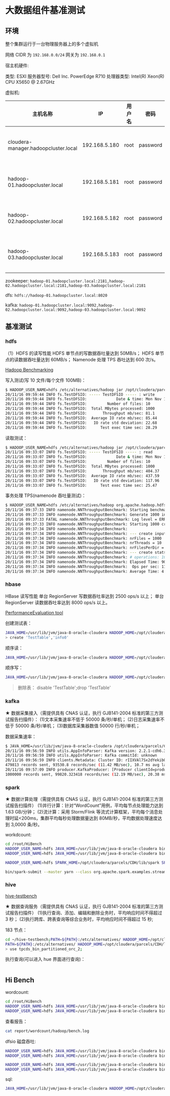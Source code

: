 # 大数据组件基准测试

## 环境

整个集群运行于一台物理服务器上的多个虚拟机

网络 CIDR 为 `192.168.0.0/24` 网关为 `192.168.0.1`

宿主机硬件:

类型: ESXI
服务器型号: Dell Inc. PowerEdge R710
处理器类型: Intel(R) Xeon(R) CPU X5650 @ 2.67GHz

虚拟机:

| 主机名称                             | IP            | 用户名 | 密码     | 操作系统     | 硬件                      |
| ------------------------------------ | ------------- | ------ | -------- | ------------ | ------------------------- |
| cloudera-manager.hadoopcluster.local | 192.168.5.180 | root   | password | ubuntu-18.04 | 4vCPU 8GB 内存 64GB 磁盘  |
| hadoop-01.hadoopcluster.local        | 192.168.5.181 | root   | password | ubuntu-18.04 | 8vCPU 16GB 内存 64GB 磁盘 |
| hadoop-02.hadoopcluster.local        | 192.168.5.182 | root   | password | ubuntu-18.04 | 8vCPU 16GB 内存 64GB 磁盘 |
| hadoop-03.hadoopcluster.local        | 192.168.5.183 | root   | password | ubuntu-18.04 | 8vCPU 16GB 内存 64GB 磁盘 |

zookeeper: `hadoop-01.hadoopcluster.local:2181,hadoop-02.hadoopcluster.local:2181,hadoop-03.hadoopcluster.local:2181`

dfs: `hdfs://hadoop-01.hadoopcluster.local:8020`

kafka: `hadoop-01.hadoopcluster.local:9092,hadoop-02.hadoopcluster.local:9092,hadoop-03.hadoopcluster.local:9092`

## 基准测试

### hdfs

（1）HDFS 的读写性能
HDFS 单节点的写数据吞吐量达到 50MB/s；
HDFS 单节点的读数据吞吐量达到 60MB/s；
Namenode 处理 TPS 吞吐达到 600 次/s。

[Hadoop Benchmarking](https://hadoop.apache.org/docs/stable/hadoop-project-dist/hadoop-common/Benchmarking.html)

写入测试(写 10 文件/每个文件 100MB)：

```sh
$ HADOOP_USER_NAME=hdfs /etc/alternatives/hadoop jar /opt/cloudera/parcels/CDH/jars/hadoop-mapreduce-client-jobclient-3.0.0-cdh6.3.2-tests.jar TestDFSIO -write -nrFiles 10 -fileSize 100MB
20/11/16 09:59:44 INFO fs.TestDFSIO: ----- TestDFSIO ----- : write
20/11/16 09:59:44 INFO fs.TestDFSIO:             Date & time: Mon Nov 16 09:59:44 UTC 2020
20/11/16 09:59:44 INFO fs.TestDFSIO:         Number of files: 10
20/11/16 09:59:44 INFO fs.TestDFSIO:  Total MBytes processed: 1000
20/11/16 09:59:44 INFO fs.TestDFSIO:       Throughput mb/sec: 81.1
20/11/16 09:59:44 INFO fs.TestDFSIO:  Average IO rate mb/sec: 85.44
20/11/16 09:59:44 INFO fs.TestDFSIO:   IO rate std deviation: 22.68
20/11/16 09:59:44 INFO fs.TestDFSIO:      Test exec time sec: 28.29
```

读取测试：

```sh
$ HADOOP_USER_NAME=hdfs /etc/alternatives/hadoop jar /opt/cloudera/parcels/CDH/jars/hadoop-mapreduce-client-jobclient-3.0.0-cdh6.3.2-tests.jar TestDFSIO -read -nrFiles 10 -fileSize 100MB
20/11/16 09:33:07 INFO fs.TestDFSIO: ----- TestDFSIO ----- : read
20/11/16 09:33:07 INFO fs.TestDFSIO:             Date & time: Mon Nov 16 09:33:07 UTC 2020
20/11/16 09:33:07 INFO fs.TestDFSIO:         Number of files: 10
20/11/16 09:33:07 INFO fs.TestDFSIO:  Total MBytes processed: 1000
20/11/16 09:33:07 INFO fs.TestDFSIO:       Throughput mb/sec: 404.37
20/11/16 09:33:07 INFO fs.TestDFSIO:  Average IO rate mb/sec: 437.59
20/11/16 09:33:07 INFO fs.TestDFSIO:   IO rate std deviation: 117.96
20/11/16 09:33:07 INFO fs.TestDFSIO:      Test exec time sec: 25.47
```

事务处理 TPS(namenode 吞吐量测试)：

```sh
$ HADOOP_USER_NAME=hdfs /etc/alternatives/hadoop org.apache.hadoop.hdfs.server.namenode.NNThroughputBenchmark   -fs hdfs://hadoop-01.hadoopcluster.local:8020 -op create -threads 10 -files 1000 -filesPerDir 4 -close
20/11/16 09:37:33 INFO namenode.NNThroughputBenchmark: Starting benchmark: create
20/11/16 09:37:33 INFO namenode.NNThroughputBenchmark: Generate 1000 intputs for create
20/11/16 09:37:33 FATAL namenode.NNThroughputBenchmark: Log level = ERROR
20/11/16 09:37:33 INFO namenode.NNThroughputBenchmark: Starting 1000 create(s).
20/11/16 09:37:34 INFO namenode.NNThroughputBenchmark:
20/11/16 09:37:34 INFO namenode.NNThroughputBenchmark: --- create inputs ---
20/11/16 09:37:34 INFO namenode.NNThroughputBenchmark: nrFiles = 1000
20/11/16 09:37:34 INFO namenode.NNThroughputBenchmark: nrThreads = 10
20/11/16 09:37:34 INFO namenode.NNThroughputBenchmark: nrFilesPerDir = 4
20/11/16 09:37:34 INFO namenode.NNThroughputBenchmark: --- create stats  ---
20/11/16 09:37:34 INFO namenode.NNThroughputBenchmark: # operations: 1000
20/11/16 09:37:34 INFO namenode.NNThroughputBenchmark: Elapsed Time: 904
20/11/16 09:37:34 INFO namenode.NNThroughputBenchmark:  Ops per sec: 1106.1946902654868
20/11/16 09:37:34 INFO namenode.NNThroughputBenchmark: Average Time: 4
```

### hbase

HBase 读写性能
单台 RegionServer 写数据吞吐率达到 2500 ops/s 以上；
单台 RegionServer 读数据吞吐率达到 8000 ops/s 以上。

[PerformanceEvaluation tool](https://hbase.apache.org/book.html#_hbase_pe)

创建测试表：

```sh
JAVA_HOME=/usr/lib/jvm/java-8-oracle-cloudera HADOOP_HOME=/opt/cloudera/parcels/CDH/lib/hadoop /opt/cloudera/parcels/CDH/lib/hbase/bin/hbase shell
> create 'TestTable','info0'
```

顺序读：

```sh
JAVA_HOME=/usr/lib/jvm/java-8-oracle-cloudera HADOOP_HOME=/opt/cloudera/parcels/CDH/lib/hadoop HADOOP_USER_NAME=hdfs /opt/cloudera/parcels/CDH/lib/hbase/bin/hbase pe  --autoFlush=true  --nomapred --rows=10000  sequentialRead 5
```

顺序写：

```sh
JAVA_HOME=/usr/lib/jvm/java-8-oracle-cloudera HADOOP_HOME=/opt/cloudera/parcels/CDH/lib/hadoop HADOOP_USER_NAME=hdfs /opt/cloudera/parcels/CDH/lib/hbase/bin/hbase pe  --autoFlush=true  --nomapred --rows=10000 sequentialWrite 5
```

> 删除表： disable 'TestTable';drop 'TestTable'

### kafka

★ 数据采集接入（需提供具有 CNAS 认证，执行 GJB141-2004 标准的第三方测试报告扫描件）：
(1)文本采集速率不低于 50000 条/秒/单机；
(2)日志采集速率不低于 50000 条/秒/单机；
(3)数据库采集器数值 50000 行/秒/单机；

数据采集速率：

```sh
$ JAVA_HOME=/usr/lib/jvm/java-8-oracle-cloudera /opt/cloudera/parcels/CDH/lib/kafka/bin/kafka-producer-perf-test.sh --topic bench  --throughput 100000 --num-records 1000000 --record-size 128 --producer-props bootstrap.servers=hadoop-01.hadoopcluster.local:9092,hadoop-02.hadoopcluster.local:9092,hadoop-03.hadoopcluster.local:9092 # 10万数据每秒，共计100万数据
20/11/16 09:56:59 INFO utils.AppInfoParser: Kafka version: 2.2.1-cdh6.3.2
20/11/16 09:56:59 INFO utils.AppInfoParser: Kafka commitId: unknown
20/11/16 09:56:59 INFO clients.Metadata: Cluster ID: rIIXVAl7Sx2dYekibQET8g
479813 records sent, 93530.8 records/sec (11.42 MB/sec), 10.7 ms avg latency, 330.0 ms max latency.
20/11/16 09:57:09 INFO producer.KafkaProducer: [Producer clientId=producer-1] Closing the Kafka producer with timeoutMillis = 9223372036854775807 ms.
1000000 records sent, 99820.323418 records/sec (12.19 MB/sec), 20.38 ms avg latency, 334.00 ms max latency, 1 ms 50th, 158 ms 95th, 280 ms 99th, 301 ms 99.9th.
```

### spark

★ 数据计算处理（需提供具有 CNAS 认证，执行 GJB141-2004 标准的第三方测试报告扫描件）
(1)并行计算：针对“WordCount”用例，平均每节点处理能力达到 1.63 GB/分钟；
(2)流计算：采用 Storm/Flink 等流式计算框架，平均每个消息处理时延<200ms，集群平均每秒处理数据量达到 80MB/秒，平均数据处理速度达到 3,0000 条/秒。

workdcount:

```sh
cd /root/HiBench
HADOOP_USER_NAME=hdfs JAVA_HOME=/usr/lib/jvm/java-8-oracle-cloudera bin/workloads/micro/wordcount/prepare/prepare.sh
HADOOP_USER_NAME=hdfs JAVA_HOME=/usr/lib/jvm/java-8-oracle-cloudera bin/workloads/micro/wordcount/hadoop/run.sh
```

```sh
HADOOP_USER_NAME=hdfs SPARK_HOME=/opt/cloudera/parcels/CDH/lib/spark SPARK_MASTER_HOST=yarn ~/spark-bench_2.3.0_0.4.0-RELEASE/bin/spark-bench.sh ~/spark-bench_2.3.0_0.4.0-RELEASE/conf/
```

```sh
bin/spark-submit --master yarn --class org.apache.spark.examples.streaming.NetworkWordCount  examples/jars/spark-examples_2.11-2.4.0-cdh6.3.2.jar  192.168.5.183 9999
```

### hive

[hive-testbench](https://github.com/hortonworks/hive-testbench)

★ 数据查询服务（需提供具有 CNAS 认证，执行 GJB141-2004 标准的第三方测试报告扫描件）
(1)执行查询、添加、编辑和删除业务时，平均响应时间不得超过 3 秒；
(2)执行跨库、跨表查询等综合业务时，平均响应时间不得超过 15 秒;

183 节点：

```sh
cd ~/hive-testbench;PATH=${PATH}:/etc/alternatives/ HADOOP_HOME=/opt/cloudera/parcels/CDH/lib/hadoop HADOOP_USER_NAME=hdfs ./tpcds-setup.sh  2 #生成2GB测试数据
PATH=${PATH}:/etc/alternatives/ HADOOP_HOME=/opt/cloudera/parcels/CDH/lib/hadoop HADOOP_USER_NAME=hdfs hive
> use tpcds_bin_partitioned_orc_2;
```

执行查询(可以进入 hue 界面进行查询)：

```sh

```

## Hi Bench

wordcount:

```sh
cd /root/HiBench
HADOOP_USER_NAME=hdfs JAVA_HOME=/usr/lib/jvm/java-8-oracle-cloudera bin/workloads/micro/wordcount/prepare/prepare.sh
HADOOP_USER_NAME=hdfs JAVA_HOME=/usr/lib/jvm/java-8-oracle-cloudera bin/workloads/micro/wordcount/hadoop/run.sh
```

查看报告：

```sh
cat report/wordcount/hadoop/bench.log
```

dfsio 磁盘吞吐:

```sh
HADOOP_USER_NAME=hdfs JAVA_HOME=/usr/lib/jvm/java-8-oracle-cloudera bin/workloads/micro/dfsioe/prepare/prepare.sh
HADOOP_USER_NAME=hdfs JAVA_HOME=/usr/lib/jvm/java-8-oracle-cloudera bin/workloads/micro/dfsioe/hadoop/run.sh
```

```sh
HADOOP_USER_NAME=hdfs JAVA_HOME=/usr/lib/jvm/java-8-oracle-cloudera bin/workloads/streaming/identity/prepare/genSeedDataset.sh
HADOOP_USER_NAME=hdfs JAVA_HOME=/usr/lib/jvm/java-8-oracle-cloudera bin/workloads/streaming/identity/prepare/dataGen.sh
```

sql:

```sh
JAVA_HOME=/usr/lib/jvm/java-8-oracle-cloudera HADOOP_HOME=/opt/cloudera/parcels/CDH/lib/hadoop HADOOP_USER_NAME=hdfs bin/workloads/sql/scan/prepare/prepare.sh

```
